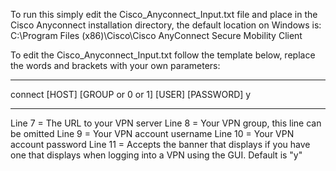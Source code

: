 To run this simply edit the Cisco_Anyconnect_Input.txt file and place in the Cisco Anyconnect installation directory, the default location on Windows is:
C:\Program Files (x86)\Cisco\Cisco AnyConnect Secure Mobility Client

To edit the Cisco_Anyconnect_Input.txt follow the template below, replace the words and brackets with your own parameters:

----

connect [HOST]
[GROUP or 0 or 1]
[USER]
[PASSWORD]
y

----

Line 7 = The URL to your VPN server
Line 8 = Your VPN group, this line can be omitted
Line 9 = Your VPN account username
Line 10 = Your VPN account password
Line 11 = Accepts the banner that displays if you have one that displays when logging into a VPN using the GUI. Default is "y"
